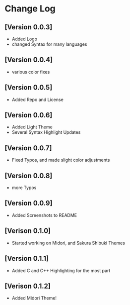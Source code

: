 # Change Log

## [Version 0.0.3]

- Added Logo
- changed Syntax for many languages

## [Version 0.0.4]

- various color fixes

## [Version 0.0.5]

- Added Repo and License

## [Version 0.0.6]

- Added Light Theme
- Several Syntax Highlight Updates

## [Version 0.0.7]

- Fixed Typos, and made slight color adjustments

## [Version 0.0.8]

- more Typos

## [Version 0.0.9]

- Added Screenshots to README

## [Verison 0.1.0]

- Started working on Midori, and Sakura Shibuki Themes

## [Version 0.1.1]

- Added C and C++ Highlighting for the most part

## [Verison 0.1.2]

- Added Midori Theme!